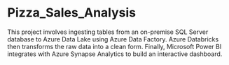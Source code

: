 # Pizza_Sales_Analysis
This project involves ingesting tables from an on-premise SQL Server database to Azure Data Lake using Azure Data Factory. Azure Databricks then transforms the raw data into a clean form. Finally, Microsoft Power BI integrates with Azure Synapse Analytics to build an interactive dashboard.
